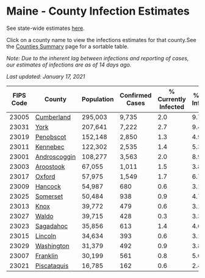 # Maine - County Infection Estimates

See state-wide estimates [here](/infections/us-me).

Click on a county name to view the infections estimates for that county.See the [Counties Summary](/infections/summary-counties) page for a sortable table.

*Note: Due to the inherent lag between infections and reporting of cases, our estimates of infections are as of 14 days ago.*

*Last updated: January 17, 2021*

|   FIPS Code |                       County |   Population |   Confirmed Cases |   % Currently Infected |   % Total Infected |
|-------------|------------------------------|--------------|-------------------|------------------------|--------------------|
|       23005 |     [Cumberland](cumberland) |      295,003 |             9,735 |                    2.0 |                9.7 |
|       23031 |                 [York](york) |      207,641 |             7,222 |                    2.7 |                9.4 |
|       23019 |       [Penobscot](penobscot) |      152,148 |             2,850 |                    1.3 |                4.9 |
|       23011 |         [Kennebec](kennebec) |      122,302 |             2,535 |                    1.4 |                5.3 |
|       23001 | [Androscoggin](androscoggin) |      108,277 |             3,563 |                    2.0 |                8.9 |
|       23003 |       [Aroostook](aroostook) |       67,055 |             1,011 |                    1.5 |                3.8 |
|       23017 |             [Oxford](oxford) |       57,975 |             1,549 |                    1.7 |                6.7 |
|       23009 |           [Hancock](hancock) |       54,987 |               680 |                    0.6 |                3.1 |
|       23025 |         [Somerset](somerset) |       50,484 |               938 |                    0.9 |                4.7 |
|       23013 |                 [Knox](knox) |       39,772 |               479 |                    0.6 |                3.1 |
|       23027 |               [Waldo](waldo) |       39,715 |               428 |                    0.3 |                3.3 |
|       23023 |       [Sagadahoc](sagadahoc) |       35,856 |               613 |                    1.4 |                4.6 |
|       23015 |           [Lincoln](lincoln) |       34,634 |               393 |                    0.6 |                3.1 |
|       23029 |     [Washington](washington) |       31,379 |               492 |                    0.9 |                3.8 |
|       23007 |         [Franklin](franklin) |       30,199 |               561 |                    0.8 |                5.0 |
|       23021 |   [Piscataquis](piscataquis) |       16,785 |               162 |                    0.6 |                2.4 |